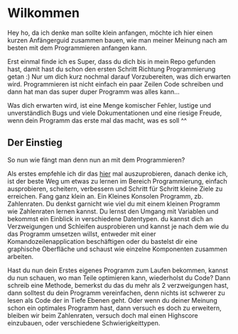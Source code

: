 # Wilkommen

Hey ho, 
da ich denke man sollte klein anfangen, möchte ich hier einen kurzen Anfängerguid zusammen bauen, wie man meiner Meinung nach am besten mit dem Programmieren anfangen kann.

Erst einmal finde ich es Super, dass du dich bis in mein Repo gefunden hast, damit hast du schon den ersten Schritt Richtung Programmierung getan :)
Nur um dich kurz nochmal darauf Vorzubereiten, was dich erwarten wird. Programmieren ist nicht einfach ein paar Zeilen Code schreiben und dann hat man das super duper Programm was alles kann... 

Was dich erwarten wird, ist eine Menge komischer Fehler, lustige und unverständlich Bugs und viele Dokumentationen und eine riesige Freude, wenn dein Programm das erste mal das macht, was es soll ^^

## Der Einstieg

So nun wie fängt man denn nun an mit dem Programmieren? 

Als erstes empfehle ich dir das [hier](https://dotnet.microsoft.com/learn/dotnet/in-browser-tutorial/1) mal auszuprobieren, danach denke ich, ist der beste Weg um etwas zu lernen im Bereich Programmierung, einfach ausprobieren, scheitern, verbessern und Schritt für Schritt kleine Ziele zu erreichen.
Fang ganz klein an. Ein Kleines Konsolen Programm, zb. Zahlenraten. Du denkst garnicht wie viel du mit einem kleinen Programm wie Zahlenraten lernen kannst.
Du lernst den Umgang mit Variablen und bekommst ein Einblick in verschiedene Datentypen.
du kannst dich an Verzweigungen und Schleifen ausprobieren und kannst je nach dem wie du das Programm umsetzen willst, entweder mit einer Komandozeilenapplication beschäftigen oder du bastelst dir eine graphische Oberfläche und schaust wie einzelne Komponenten zusammen arbeiten.


Hast du nun dein Erstes eigenes Programm zum Laufen bekommen, kannst du nun schauen, wo man Teile optimieren kann, wiederholst du Code? Dann schreib eine Methode, bemerkst du das du mehr als 2 verzweigungen hast, dann solltest du dein Programm vereinfachen, denn nichts ist schwerer zu lesen als Code der in Tiefe Ebenen geht.
Oder wenn du deiner Meinung schon ein optimales Programm hast, dann versuch es doch zu erweitern, bleiben wir beim Zahlenraten, versuch doch mal einen Highscore einzubauen, oder verschiedene Schwierigkeittypen.

